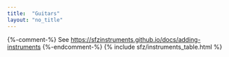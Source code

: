```yaml
---
title:  "Guitars"
layout: "no_title"
---
```

{%-comment-%} See https://sfzinstruments.github.io/docs/adding-instruments {%-endcomment-%}
{% include sfz/instruments_table.html %}
